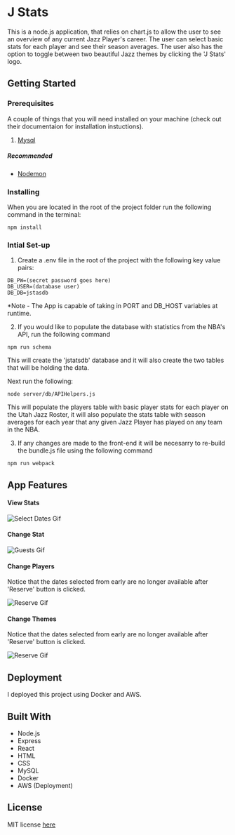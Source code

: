 # J Stats
This is a node.js application, that relies on chart.js to allow the user to see an overview of any current Jazz Player's career. The user can select basic stats for each player and see their season averages.  The user also has the option to toggle between two beautiful Jazz themes by clicking the 'J Stats' logo. 

## Getting Started

### Prerequisites
A couple of things that you will need installed on your machine (check out their documentaion for installation instuctions).

1. [Mysql](https://dev.mysql.com/downloads/mysql/)

##### Recommended
* [Nodemon](https://nodemon.io/)

### Installing
When you are located in the root of the project folder run the following command in the terminal:
```
npm install
```

### Intial Set-up

1. Create a .env file in the root of the project with the following key value pairs:
```
DB_PW=(secret password goes here)
DB_USER=(database user)
DB_DB=jstasdb
```
*Note - The App is capable of taking in PORT and DB_HOST variables at runtime.

2. If you would like to populate the database with statistics from the NBA's API, run the following command

```
npm run schema
```
This will create the 'jstatsdb' database and it will also create the two tables that will be holding the data.

Next run the following:
```
node server/db/APIHelpers.js
```
This will populate the players table with basic player stats for each player on the Utah Jazz Roster, it will also populate the stats table with season averages for each year that any given Jazz Player has played on any team in the NBA.

3. If any changes are made to the front-end it will be necesarry to re-build the bundle.js file using the following command

```
npm run webpack
```

## App Features

#### View Stats

![Select Dates Gif](Demo/view-stats.gif)

#### Change Stat

![Guests Gif](Demo/change-stat.gif)

#### Change Players

Notice that the dates selected from early are no longer available after 'Reserve' button is clicked.

![Reserve Gif](Demo/change-player.gif)

#### Change Themes

Notice that the dates selected from early are no longer available after 'Reserve' button is clicked.

![Reserve Gif](Demo/change-theme.gif)

## Deployment

I deployed this project using Docker and AWS. 

## Built With
* Node.js
* Express
* React
* HTML
* CSS
* MySQL
* Docker
* AWS (Deployment)

## License
MIT license [here](https://github.com/trevor2355/j-stats/blob/master/LICENSE)
